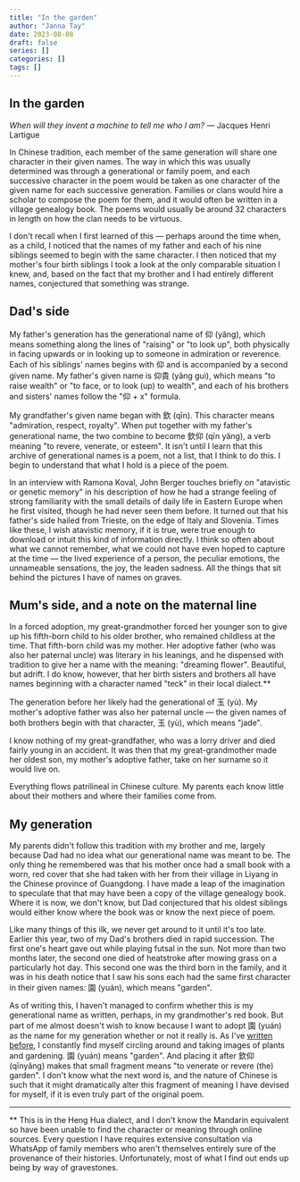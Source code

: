 ```yaml
---
title: "In the garden"
author: "Janna Tay"
date: 2023-08-08
draft: false
series: []
categories: []
tags: []
---
```


## In the garden

*When will they invent a machine to tell me who I am?*
— Jacques Henri Lartigue 

In Chinese tradition, each member of the same generation will share one character in their given names. The way in which this was usually determined was through a generational or family poem, and each successive character in the poem would be taken as one character of the given name for each successive generation.  Families or clans would hire a scholar to compose the poem for them, and it would often be written in a village genealogy book. The poems would usually be around 32 characters in length on how the clan needs to be virtuous. 

I don't recall when I first learned of this — perhaps around the time when, as a child, I noticed that the names of my father and each of his nine siblings seemed to begin with the same character. I then noticed that my mother's four birth siblings  I took a look at the only comparable situation I knew, and, based on the fact that my brother and I had entirely different names, conjectured that something was strange. 

## Dad's side

My father's generation has the generational name of 仰 (yǎng), which means something along the lines of "raising" or "to look up", both physically in facing upwards or in looking up to someone in admiration or reverence. Each of his siblings' names begins with 仰 and is accompanied by a second given name. My father's given name is 仰貴 (yǎng guì), which means "to raise wealth" or "to face, or to look (up) to wealth", and each of his brothers and sisters' names follow the "仰 + x" formula. 

My grandfather's given name began with 欽 (qīn). This character means "admiration, respect, royalty". When put together with my father's generational name, the two combine to become 欽仰 (qīn yǎng), a verb meaning "to revere, venerate, or esteem". It isn't until I learn that this archive of generational names is a poem, not a list, that I think to do this. I begin to understand that what I hold is a piece of the poem. 

In an interview with Ramona Koval, John Berger touches briefly on "atavistic or genetic memory" in his description of how he had a strange feeling of strong familiarity with the small details of daily life in Eastern Europe when he first visited, though he had never seen them before. It turned out that his father's side hailed from Trieste, on the edge of Italy and Slovenia. Times like these, I wish atavistic memory, if it is true, were true enough to download or intuit this kind of information directly. I think so often about what we cannot remember, what we could not have even hoped to capture at the time — the lived experience of a person, the peculiar emotions, the unnameable sensations, the joy, the leaden sadness. All the things that sit behind the pictures I have of names on graves. 

## Mum's side, and a note on the maternal line

In a forced adoption, my great-grandmother forced her younger son to give up his fifth-born child to his older brother, who remained childless at the time. That fifth-born child was my mother. Her adoptive father (who was also her paternal uncle) was literary in his leanings, and he dispensed with tradition to give her a name with the meaning: "dreaming flower". Beautiful, but adrift. I do know, however, that her birth sisters and brothers all have names beginning with a character named "teck" in their local dialect.**

The generation before her likely had the generational of 玉 (yù). My mother's adoptive father was also her paternal uncle — the given names of both brothers begin with that character, 玉 (yù), which means "jade". 

I know nothing of my great-grandfather, who was a lorry driver and died fairly young in an accident. It was then that my great-grandmother made her oldest son, my mother's adoptive father, take on her surname so it would live on. 

Everything flows patrilineal in Chinese culture. My parents each know little about their mothers and where their families come from. 

## My generation 

My parents didn't follow this tradition with my brother and me, largely because Dad had no idea what our generational name was meant to be. The only thing he remembered was that his mother once had a small book with a worn, red cover that she had taken with her from their village in Liyang in the Chinese province of Guangdong. I have made a leap of the imagination to speculate that that may have been a copy of the village genealogy book. Where it is now, we don't know, but Dad conjectured that his oldest siblings would either know where the book was or know the next piece of poem. 

Like many things of this ilk, we never get around to it until it's too late. Earlier this year, two of my Dad's brothers died in rapid succession. The first one's heart gave out while playing futsal in the sun. Not more than two months later, the second one died of heatstroke after mowing grass on a particularly hot day. This second one was the third born in the family, and it was in his death notice that I saw his sons each had the same first character in their given names: 園 (yuán), which means "garden". 

As of writing this, I haven't managed to confirm whether this is my generational name as written, perhaps, in my grandmother's red book. But part of me almost doesn't wish to know because I want to adopt 園 (yuán) as the name for my generation whether or not it really is. As I've [written before](https://janna.netlify.app/post/moving-metaphors/), I constantly find myself circling around and taking images of plants and gardening. 園 (yuán) means "garden". And placing it after 欽仰 (qīnyǎng) makes that small fragment means "to venerate or revere (the) garden". I don't know what the next word is, and the nature of Chinese is such that it might dramatically alter this fragment of meaning I have devised for myself, if it is even truly part of the original poem.

--- 
** This is in the Heng Hua dialect, and I don't know the Mandarin equivalent so have been unable to find the character or meaning through online sources. Every question I have requires extensive consultation via WhatsApp of family members who aren't themselves entirely sure of the provenance of their histories. Unfortunately, most of what I find out ends up being by way of gravestones. 